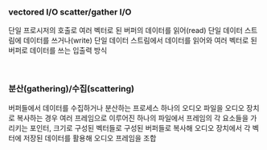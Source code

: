 ### vectored I/O scatter/gather I/O
단일 프로시저의 호출로 여러 벡터로 된 버퍼의 데이터를 읽어(read) 단일 데이터 스트림에 데이터를 쓰거나(write)
단일 데이터 스트림에서 데이터를 읽어와 여러 벡터로 된 버퍼로 데이터를 쓰는 입출력 방식

<br>

### 분산(gathering)/수집(scattering)
버퍼들에서 데이터를 수집하거나 분산하는 프로세스
하나의 오디오 파일을 오디오 장치로 복사하는 경우 여러 프레임으로 이루어진 하나의 파일에서
프레임의 각 요소들을 가리키는 포인터, 크기로 구성된 벡터들로 구성된 버퍼들로 복사해
오디오 장치에서 각 벡터에 저장된 데이터를 활용해 오디오 프레임을 조합